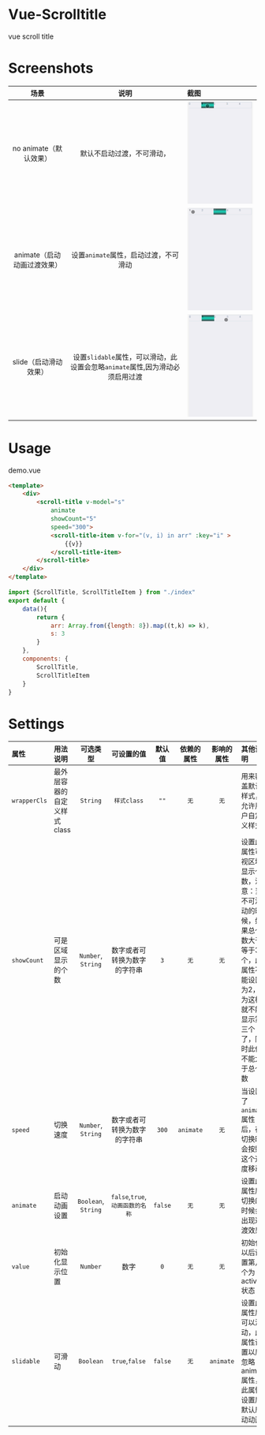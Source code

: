 # Vue-Scrolltitle
vue scroll title

# Screenshots
场景|说明|截图| 
:------:|:------:|:------
 no animate（默认效果）|默认不启动过渡，不可滑动， |![no animate](./imgs/no_animate.gif)
 animate（启动动画过渡效果）| 设置`animate`属性，启动过渡，不可滑动 |![animate](./imgs/animate.gif)
 slide（启动滑动效果）| 设置`slidable`属性，可以滑动，此设置会忽略`animate`属性,因为滑动必须启用过渡 |![animate](./imgs/slidable.gif)


# Usage

demo.vue
```html
<template>
    <div>
        <scroll-title v-model="s"
            animate
            showCount="5"
            speed="300">
            <scroll-title-item v-for="(v, i) in arr" :key="i" >
                {{v}}
            </scroll-title-item>
        </scroll-title>
    </div>
</template>
```

```javascript
import {ScrollTitle, ScrollTitleItem } from "./index"
export default {
    data(){
        return {
            arr: Array.from({length: 8}).map((t,k) => k),
            s: 3
        }
    },
    components: {
        ScrollTitle,
        ScrollTitleItem
    }
}
```
# Settings
 
 属性 | 用法说明 | 可选类型 | 可设置的值 | 默认值| 依赖的属性 | 影响的属性  | 其他说明
 :------|:------|:-----------:|:----------:|:---------:|:---------:| :-----:|:-------
 `wrapperCls` | 最外层容器的自定义样式class | `String` | `样式class` | `""` |`无` | `无` | 用来覆盖默认样式，允许用户自定义样式
 `showCount` | 可是区域显示的个数 | `Number`, `String` | 数字或者可转换为数字的字符串 | `3` | `无` |  `无` | 设置此属性可视区域显示个数，注意：当不可滑动的时候，如果总个数大于等于3个，此属性不能设置为2，因为这样就不能显示第三个了，同时此值不能大于总个数
 `speed` | 切换速度 | `Number`, `String` | 数字或者可转换为数字的字符串 | `300` | `animate` |  `无` | 当设置了`animate`属性后，在切换时会按照这个速度移动
 `animate` | 启动动画设置 | `Boolean`, `String` | `false`,`true`,`动画函数的名称` | `false` | `无` | `无` | 设置此属性后切换的时候会出现过渡效果
 `value` | 初始化显示位置 | `Number` | 数字 | `0` |  `无` | `无` | 初始化以后设置第几个为active状态
 `slidable` | 可滑动 | `Boolean` | `true`,`false` | `false` | `无` | `animate` | 设置此属性后可以滑动，此属性设置以后忽略animate属性，此属性设置后默认启动动画
